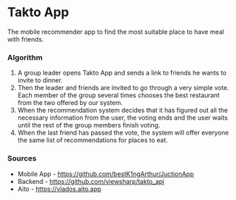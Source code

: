 # Takto App

The mobile recommender app to find the most suitable place to have meal with friends. 

### Algorithm
1. A group leader opens Takto App and sends a link to friends he wants to invite to dinner.
2. Then the leader and friends are invited to go through a very simple vote. Each member of the group several times chooses the best restaurant from the two offered by our system.
3. When the recommendation system decides that it has figured out all the necessary information from the user, the voting ends and the user waits until the rest of the group members finish voting.
4. When the last friend has passed the vote, the system will offer everyone the same list of recommendations for places to eat.

### Sources
* Mobile App - https://github.com/bestK1ngArthur/JuctionApp
* Backend - https://github.com/viewsharp/takto_api
* Aito - https://vlados.aito.app
